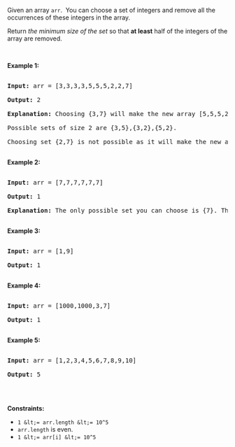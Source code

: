 Given an array `` arr ``.&nbsp; You can choose a set of integers and remove all the occurrences of these integers in the array.

Return _the minimum size of the set_ so that __at least__ half of the integers of the array are removed.

&nbsp;

__Example 1:__

<pre>
<strong>Input:</strong> arr = [3,3,3,3,5,5,5,2,2,7]
<strong>Output:</strong> 2
<strong>Explanation:</strong> Choosing {3,7} will make the new array [5,5,5,2,2] which has size 5 (i.e equal to half of the size of the old array).
Possible sets of size 2 are {3,5},{3,2},{5,2}.
Choosing set {2,7} is not possible as it will make the new array [3,3,3,3,5,5,5] which has size greater than half of the size of the old array.
</pre>

__Example 2:__

<pre>
<strong>Input:</strong> arr = [7,7,7,7,7,7]
<strong>Output:</strong> 1
<strong>Explanation:</strong> The only possible set you can choose is {7}. This will make the new array empty.
</pre>

__Example 3:__

<pre>
<strong>Input:</strong> arr = [1,9]
<strong>Output:</strong> 1
</pre>

__Example 4:__

<pre>
<strong>Input:</strong> arr = [1000,1000,3,7]
<strong>Output:</strong> 1
</pre>

__Example 5:__

<pre>
<strong>Input:</strong> arr = [1,2,3,4,5,6,7,8,9,10]
<strong>Output:</strong> 5
</pre>

&nbsp;

__Constraints:__

*   `` 1 &lt;= arr.length &lt;= 10^5 ``
*   `` arr.length `` is even.
*   `` 1 &lt;= arr[i] &lt;= 10^5 ``